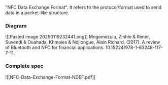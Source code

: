 "NFC Data Exchange Format". It refers to the protocol/format used to send data in a packet-like structure.
### Diagram
![[Pasted image 20250119232441.png]]
Mngomezulu, Zinhle & Rimer, Suvendi & Ouahada, Khmaies & Ndjiongue, Alain Richard. (2017). A review of Bluetooth and NFC for financial applications. 10.15224/978-1-63248-117-7-11. 
### Complete spec
![[NFC-Data-Exchange-Format-NDEF.pdf]]![]()